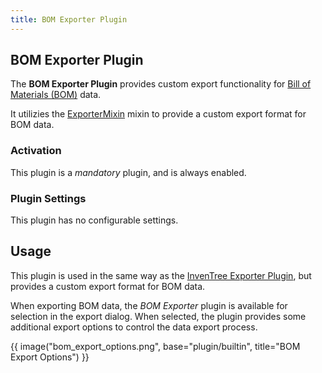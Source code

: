 ```yaml
---
title: BOM Exporter Plugin
---
```


## BOM Exporter Plugin

The **BOM Exporter Plugin** provides custom export functionality for [Bill of Materials (BOM)](../../manufacturing/bom.md) data.

It utilizies the [ExporterMixin](../mixins/export.md) mixin to provide a custom export format for BOM data.

### Activation

This plugin is a *mandatory* plugin, and is always enabled.

### Plugin Settings

This plugin has no configurable settings.

## Usage

This plugin is used in the same way as the [InvenTree Exporter Plugin](./inventree_exporter.md), but provides a custom export format for BOM data.

When exporting BOM data, the *BOM Exporter* plugin is available for selection in the export dialog. When selected, the plugin provides some additional export options to control the data export process.

{{ image("bom_export_options.png", base="plugin/builtin", title="BOM Export Options") }}
